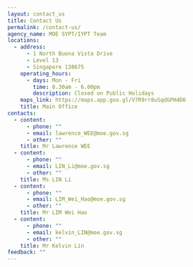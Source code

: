 ```yaml
---
layout: contact_us
title: Contact Us
permalink: /contact-us/
agency_name: MOE SYPT/IYPT Team
locations:
  - address:
      - 1 North Buona Vista Drive
      - Level 13
      - Singapore 138675
    operating_hours:
      - days: Mon - Fri
        time: 8.30am - 6.00pm
        description: Closed on Public Holidays
    maps_link: https://maps.app.goo.gl/V7R9rr8uSqdGPH4D6
    title: Main Office
contacts:
  - content:
      - phone: ""
      - email: lawrence_WEE@moe.gov.sg
      - other: ""
    title: Mr Lawrence WEE
  - content:
      - phone: ""
      - email: LIN_Li@moe.gov.sg
      - other: ""
    title: Ms LIN Li
  - content:
      - phone: ""
      - email: LIM_Wei_Hao@moe.gov.sg
      - other: ""
    title: Mr LIM Wei Hao
  - content:
      - phone: ""
      - email: kelvin_LIN@moe.gov.sg
      - other: ""
    title: Mr Kelvin Lin
feedback: ""
---
```


